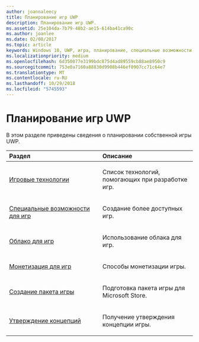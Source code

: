 ```yaml
---
author: joannaleecy
title: Планирование игр UWP
description: Планирование игр UWP.
ms.assetid: 25e104da-7b79-48b2-ae15-614ba41ca90c
ms.author: joanlee
ms.date: 02/08/2017
ms.topic: article
keywords: Windows 10, UWP, игра, планирование, специальные возможности, облако, монетизировать, пакет, технология, концепция, утверждение
ms.localizationpriority: medium
ms.openlocfilehash: 6d350077e3199bdc875d4ad89559cb88ae8950c9
ms.sourcegitcommit: 753e0a7160a88830d9908b446ef0907cc71c64e7
ms.translationtype: MT
ms.contentlocale: ru-RU
ms.lasthandoff: 10/29/2018
ms.locfileid: "5745593"
---
```

# <a name="planning-for-uwp-games"></a>Планирование игр UWP

В этом разделе приведены сведения о планировании собственной игры UWP.

<table>
<colgroup>
<col width="50%" />
<col width="50%" />
</colgroup>
<thead>
<tr class="header">
<th align="left">Раздел</th>
<th align="left">Описание</th>
</tr>
</thead>
<tbody>
<tr class="odd">
<td align="left"><p><a href="game-development-platform-guide.md">Игровые технологии</a></p></td>
<td align="left"><p>Список технологий, помогающих при разработке игр.</p></td>
</tr>
<tr class="even">
<td align="left"><p><a href="accessibility-for-games.md">Специальные возможности для игр</a></p></td>
<td align="left"><p>Создание более доступных игр.</p></td>
</tr>
<tr class="odd">
<td align="left"><p><a href="cloud-for-games.md">Облако для игр</a></p></td>
<td align="left"><p>Использование облака для игр.</p></td>
</tr>
<tr class="even">
<td align="left"><p><a href="monetization-for-games.md">Монетизация для игр</a></p></td>
<td align="left"><p>Способы монетизации игры.</p></td>
</tr>
<tr class="odd">
<td align="left"><p><a href="package-your-windows-store-directx-game.md">Создание пакета игры</a></p></td>
<td align="left"><p>Подготовка пакета игры для Microsoft Store.</p></td>
</tr>
<tr class="even">
<td align="left"><p><a href="concept-approval.md">Утверждение концепций</a></p></td>
<td align="left"><p>Получение утверждения концепции игры.</p></td>
</tr>
</tbody>
</table>
 

 

 




